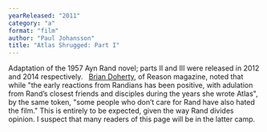 ```yaml
---
yearReleased: "2011"
category: "a"
format: "film"
author: "Paul Johansson"
title: "Atlas Shrugged: Part I"
---
```

Adaptation of the 1957 Ayn Rand novel; parts II and III  were released in 2012 and 2014 respectively.
 
 <a href="http://reason.com/archives/2011/03/11/atlas-shrugged-is-a-the-movie"> Brian Doherty</a>, of Reason magazine, noted that while "the early  reactions from Randians has been positive, with adulation from Rand’s closest  friends and disciples during the years she wrote Atlas", by the same  token, "some people who don’t care for Rand have also hated the film." This is  entirely to be expected, given the way Rand divides opinion. I suspect that many  readers of this page will be in the latter camp.